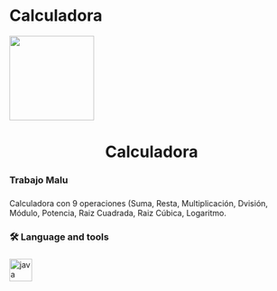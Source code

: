 # Calculadora<div align="center">
  <img height="150" src="https://booksandbooksdigital.com.co/ovas_unad/OVA-071/dist/assets/images/slide10_1.gif"  />
</div>

###

<h1 align="center">Calculadora</h1>

###

<h3 align="left">Trabajo Malu</h3>

###

<p align="left">Calculadora con 9 operaciones (Suma, Resta, Multiplicación, Dvisión, Módulo, Potencia, Raiz Cuadrada, Raiz Cúbica, Logaritmo.</p>

###

<h3 align="left">🛠 Language and tools</h3>

###

<div align="left">
  <img src="https://cdn.jsdelivr.net/gh/devicons/devicon/icons/java/java-original.svg" height="40" alt="java logo"  />
</div>

###
